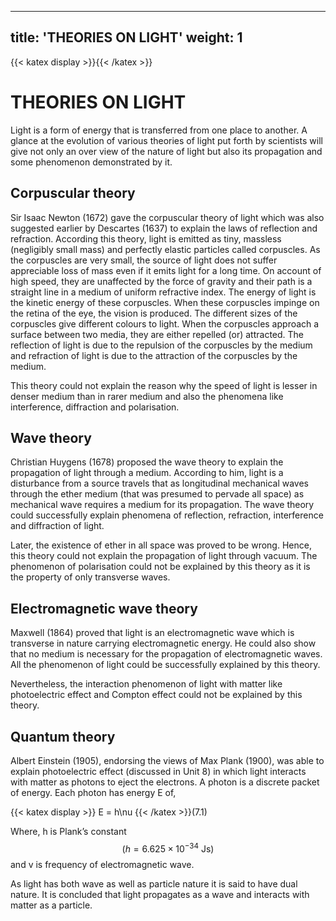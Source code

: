 
---
title: 'THEORIES ON LIGHT'
weight: 1
---
[comment]: <> (katex Header)
{{< katex display >}}{{< /katex >}}

# THEORIES ON LIGHT

Light is a form of energy that is
transferred from one place to another.
 A glance at the evolution of various theories
of light put forth by scientists will give not
 only an over view of the nature of light but
also its propagation and some phenomenon
 demonstrated by it.

## Corpuscular theory
          
  Sir Isaac Newton (1672) gave the corpuscular theory of light which was also suggested earlier by Descartes (1637) to explain the laws of reflection and refraction. According this theory, light is emitted as tiny, massless (negligibly small mass) and perfectly elastic particles called corpuscles. As the corpuscles are very small, the source of light does not suffer appreciable loss of mass even if it emits light for a long time. On account of high speed, they are unaffected by the force of gravity and their path is a straight line in a medium of uniform refractive index. The energy of light is the kinetic energy of these corpuscles. When these corpuscles impinge on the retina of the eye, the vision is produced. The different sizes of the corpuscles give different colours to light. When the corpuscles approach a surface between two media, they are either repelled (or) attracted. The reflection of light is due to the repulsion of the corpuscles by the medium and refraction of light is due to the attraction of the corpuscles by the medium.

  This theory could not explain the reason why the speed of light is lesser in denser medium than in rarer medium and also the phenomena like interference, diffraction and polarisation.

  
##  Wave theory
Christian Huygens (1678) proposed the wave theory to explain the propagation of light through a medium. According to him, light is a disturbance from a source travels that as longitudinal mechanical waves through the ether medium (that was presumed to pervade all space) as mechanical wave requires a medium for its propagation. The wave theory could successfully explain phenomena of reflection, refraction, interference and diffraction of light.

Later, the existence of ether in all space was proved to be wrong. Hence, this theory could not explain the propagation of light through vacuum. The phenomenon of polarisation could not be explained by this theory as it is the property of only transverse waves.

## Electromagnetic wave theory

Maxwell (1864) proved that light is an electromagnetic wave which is transverse in nature carrying electromagnetic energy. He could also show that no medium is necessary for the propagation of electromagnetic waves. All the phenomenon of light could be successfully explained by this theory.

Nevertheless, the interaction phenomenon of light with matter like photoelectric effect and Compton effect could not be explained by this theory.

## Quantum theory

Albert Einstein (1905), endorsing the views of Max Plank (1900), was able to explain photoelectric effect (discussed in Unit 8) in which light interacts with matter as photons to eject the electrons. A photon is a discrete packet of energy. Each photon has energy E of, 


{{< katex display >}} E = h\nu {{< /katex >}}(7.1)

Where, h is Plank’s constant 
$$ (h = 6.625 \times 10^{-34} \ \text{Js})$$
 and v is frequency of electromagnetic wave.

As light has both wave as well as particle nature it is said to have dual nature. It is concluded that light propagates as a wave and interacts with matter as a particle.
